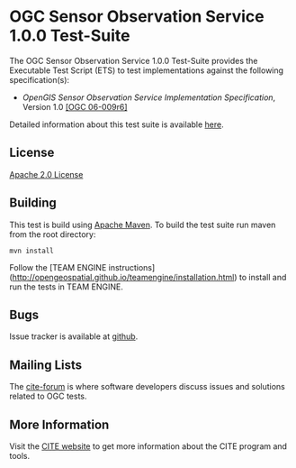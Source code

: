 # OGC Sensor Observation Service 1.0.0 Test-Suite

The OGC Sensor Observation Service 1.0.0 Test-Suite provides the Executable Test Script (ETS) to test implementations against the following specification(s):

  * _OpenGIS Sensor Observation Service Implementation Specification_, Version 1.0 [[OGC 06-009r6]](http://portal.opengeospatial.org/files/?artifact_id=26667)

Detailed information about this test suite is available [here]( http://opengeospatial.github.io/ets-sos10/).

## License

[Apache 2.0 License](LICENSE.md)

## Building

This test is build using [Apache Maven](http://maven.apache.org/). To 
build the test suite run maven from the root directory:

```
mvn install
```
     
Follow the [TEAM ENGINE instructions] (http://opengeospatial.github.io/teamengine/installation.html) to install and run the tests in TEAM ENGINE.

## Bugs

Issue tracker is available at [github](https://github.com/opengeospatial/ets-sos10/issues).

## Mailing Lists

The [cite-forum](http://cite.opengeospatial.org/forum) is where software developers discuss issues and solutions related to OGC tests. 

## More Information

Visit the [CITE website](http://cite.opengeospatial.org/) to get more information about the CITE program and tools.

